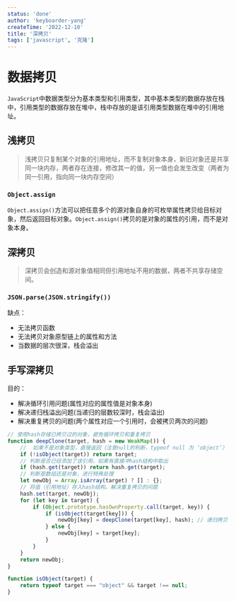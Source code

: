 ```yaml
---
status: 'done'
author: 'keyboarder-yang'
createTime: '2022-12-10'
title: '深拷贝'
tags: ['javascript', '克隆']
---
```




# 数据拷贝

`JavaScript`中数据类型分为基本类型和引用类型，其中基本类型的数据存放在栈中，引用类型的数据存放在堆中，栈中存放的是该引用类型数据在堆中的引用地址。

## 浅拷贝

> 浅拷贝只复制某个对象的引用地址，而不复制对象本身，新旧对象还是共享同一块内存，两者存在连接，修改其一的值，另一值也会发生改变（两者为同一引用，指向同一块内存空间）

### `Object.assign`

`Object.assign()`方法可以把任意多个的源对象自身的可枚举属性拷贝给目标对象，然后返回目标对象。`Object.assign()`拷贝的是对象的属性的引用，而不是对象本身。

## 深拷贝

> 深拷贝会创造和源对象值相同但引用地址不用的数据，两者不共享存储空间。

### `JSON.parse(JSON.stringify())`

缺点：

+ 无法拷贝函数
+ 无法拷贝对象原型链上的属性和方法
+ 当数据的层次很深，栈会溢出

## 手写深拷贝

目的：

+ 解决循环引用问题(属性对应的属性值是对象本身)
+ 解决递归栈溢出问题(当递归的层数较深时，栈会溢出)
+ 解决重复拷贝的问题(两个属性对应一个引用时，会被拷贝两次的问题)

```javascript
// 使用hash存储已拷贝过的对象，避免循环拷贝和重复拷贝
function deepClone(target, hash = new WeakMap()) {
    //  如果不是对象类型，直接返回（注意null的判断，typeof null 为 ‘object’）
    if (!isObject(target)) return target;
    // 判断是否已经添加了该引用，如果有直接冲hash结构中取出
    if (hash.get(target)) return hash.get(target);
    // 判断是数组还是对象，进行特殊处理
    let newObj = Array.isArray(target) ? [] : {};
    // 将值（引用地址）存入hash结构，解决重复拷贝的问题
    hash.set(target, newObj);
    for (let key in target) {
        if (Object.prototype.hasOwnProperty.call(target, key)) {
            if (isObject(target[key])) {
                newObj[key] = deepClone(target[key], hash); // 递归拷贝
            } else {
                newObj[key] = target[key];
            }
        }
    }
    return newObj;
}

function isObject(target) {
    return typeof target === "object" && target !== null;
}
```

